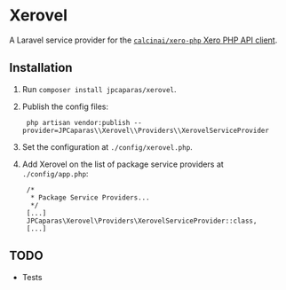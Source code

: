 # Xerovel

A Laravel service provider for the [`calcinai/xero-php` Xero PHP API client](https://github.com/calcinai/xero-php).

## Installation

1. Run `composer install jpcaparas/xerovel`.

1. Publish the config files:

        php artisan vendor:publish --provider=JPCaparas\\Xerovel\\Providers\\XerovelServiceProvider

1. Set the configuration at `./config/xerovel.php`.

1. Add Xerovel on the list of package service providers at `./config/app.php`:

        /*
         * Package Service Providers...
         */
        [...]
        JPCaparas\Xerovel\Providers\XerovelServiceProvider::class,
        [...]

## TODO

- Tests

